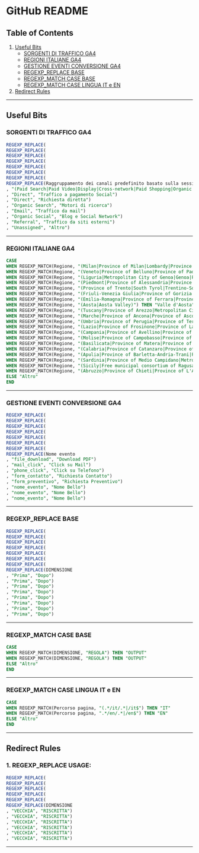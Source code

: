 # GitHub README

## Table of Contents

1. [Useful Bits](#useful-bits)
    - [SORGENTI DI TRAFFICO GA4](#traffic-sources-in-ga4)
    - [REGIONI ITALIANE GA4](#regions-in-italy-ga4)
    - [GESTIONE EVENTI CONVERSIONE GA4](#conversion-event-management-ga4)
    - [REGEXP_REPLACE BASE](#basic-regexp_replace)
    - [REGEXP_MATCH CASE BASE](#basic-regexp_match-case)
    - [REGEXP_MATCH CASE LINGUA IT e EN](#regexp_match-case-for-languages-it-and-en)
2. [Redirect Rules](#redirect-rules)

---

## Useful Bits <a name="useful-bits"></a>

### SORGENTI DI TRAFFICO GA4 <a name="traffic-sources-in-ga4"></a>
```sql
REGEXP_REPLACE(  
REGEXP_REPLACE(  
REGEXP_REPLACE(  
REGEXP_REPLACE(  
REGEXP_REPLACE(  
REGEXP_REPLACE(  
REGEXP_REPLACE(  
REGEXP_REPLACE(Raggruppamento dei canali predefinito basato sulla sessione  
, "(Paid Search|Paid Video|Display|Cross-network|Paid Shopping|Organic Shopping|Paid Other)", "Traffico a pagamento")  
, "Direct", "Traffico a pagamento Social")  
, "Direct", "Richiesta diretta")  
, "Organic Search", "Motori di ricerca")  
, "Email", "Traffico da mail")  
, "Organic Social", "Blog e Social Network")  
, "Referral", "Traffico da siti esterni")  
, "Unassigned", "Altro")  
```

---

### REGIONI ITALIANE GA4 <a name="regions-in-italy-ga4"></a>
```sql
CASE
WHEN REGEXP_MATCH(Regione, "(Milan|Province of Milan|Lombardy|Province of Lodi|Province of Lecco|Metropolitan City of Milan|Milan|Province of Brescia|Province of Cremona|Province of Mantova|Province of Bergamo|Province of Varese|Province of Monza and Brianza|Province of Pavia|Province of Sondrio|Province of Como)") THEN "Lombardia"  
WHEN REGEXP_MATCH(Regione, "(Veneto|Province of Belluno|Province of Padua|Province of Rovigo|Province of Treviso|Metropolitan City of Venice|Venice|Province of Venice|Province of Verona|Province of Vicenza)") THEN "Veneto"  
WHEN REGEXP_MATCH(Regione, "(Liguria|Metropolitan City of Genoa|Genoa|Province of Genoa|Province of Imperia|Province of La Spezia|Province of Savona)") THEN "Liguria"  
WHEN REGEXP_MATCH(Regione, "(Piedmont|Province of Alessandria|Province of Asti|Province of Biella|Province of Cuneo|Province of Novara|Metropolitan City of Turin|Turin|Province of Turin|Province of Verbano-Cusio-Ossola|Province of Vercelli)") THEN "Piemonte"  
WHEN REGEXP_MATCH(Regione, "(Province of Trento|South Tyrol|Trentino-South Tyrol|Province of Bolzano)") THEN "Trentino-Alto Adige"  
WHEN REGEXP_MATCH(Regione, "(Friuli-Venezia Giulia|Province of Gorizia|Province of Pordenone|Province of Trieste|Province of Udine)") THEN "Friuli-Venezia Giulia"  
WHEN REGEXP_MATCH(Regione, "(Emilia-Romagna|Province of Ferrara|Province of Forlì-Cesena|Metropolitan City of Bologna|Province of Modena|Province of Parma|Province of Piacenza|Province of Ravenna|Province of Reggio Emilia|Province of Rimini)") THEN "Emilia-Romagna"  
WHEN REGEXP_MATCH(Regione, "(Aosta|Aosta Valley)") THEN "Valle d'Aosta"  
WHEN REGEXP_MATCH(Regione, "(Tuscany|Province of Arezzo|Metropolitan City of Florence|Florence|Province of Florence|Province of Grosseto|Province of Livorno|Province of Lucca|Province of Massa and Carrara|Province of Pisa|Province of Pistoia|Province of Prato|Province of Siena)") THEN "Toscana"  
WHEN REGEXP_MATCH(Regione, "(Marche|Province of Ancona|Province of Ascoli Piceno|Province of Fermo|Province of Macerata|Province of Pesaro and Urbino)") THEN "Marche"  
WHEN REGEXP_MATCH(Regione, "(Umbria|Province of Perugia|Province of Terni)") THEN "Umbria"  
WHEN REGEXP_MATCH(Regione, "(Lazio|Province of Frosinone|Province of Latina|Province of Rieti|Province of Viterbo|Rome|Province of Rome|Metropolitan City of Rome Capital)") THEN "Lazio"  
WHEN REGEXP_MATCH(Regione, "(Campania|Province of Avellino|Province of Benevento|Province of Caserta|Metropolitan City of Naples|Province of Naples|Province of Salerno)") THEN "Campania"  
WHEN REGEXP_MATCH(Regione, "(Molise|Province of Campobasso|Province of Isernia)") THEN "Molise"  
WHEN REGEXP_MATCH(Regione, "(Basilicata|Province of Matera|Province of Potenza)") THEN "Basilicata"  
WHEN REGEXP_MATCH(Regione, "(Calabria|Province of Catanzaro|Province of Cosenza|Province of Crotone|Province of Reggio Calabria|Province of Vibo Valentia)") THEN "Calabria"  
WHEN REGEXP_MATCH(Regione, "(Apulia|Province of Barletta-Andria-Trani|Province of Brindisi|Province of Foggia|Province of Lecce|Province of Taranto)") THEN "Puglia"  
WHEN REGEXP_MATCH(Regione, "(Sardinia|Province of Medio Campidano|Metropolitan City of Cagliari|Province of Cagliari|Province of Nuoro|Province of Ogliastra|Province of Sassari|Province of Carbonia-Iglesias|Province of Olbia-Tempio)") THEN "Sardegna"  
WHEN REGEXP_MATCH(Regione, "(Sicily|Free municipal consortium of Ragusa|Metropolitan City of Messina|Province of Agrigento|Province of Caltanissetta|Province of Catania|Province of Enna|Province of Palermo|Province of Ragusa|Province of Syracuse|Province of Trapani)") THEN "Sicilia"  
WHEN REGEXP_MATCH(Regione, "(Abruzzo|Province of Chieti|Province of L'Aquila|Province of Pescara|Province of Teramo)") THEN "Abruzzo"  
ELSE "Altro"  
END  
```

---

### GESTIONE EVENTI CONVERSIONE GA4 <a name="conversion-event-management-ga4"></a>
```sql
REGEXP_REPLACE(  
REGEXP_REPLACE(  
REGEXP_REPLACE(  
REGEXP_REPLACE(  
REGEXP_REPLACE(  
REGEXP_REPLACE(  
REGEXP_REPLACE(  
REGEXP_REPLACE(Nome evento  
, "file_download", "Download PDF")  
, "mail_click", "Click su Mail")  
, "phone_click", "Click su Telefono")  
, "form_contatto", "Richiesta Contatto")  
, "form_preventivo", "Richiesta Preventivo")  
, "nome_evento", "Nome Bello")  
, "nome_evento", "Nome Bello")  
, "nome_evento", "Nome Bello")  
```

---

### REGEXP_REPLACE BASE <a name="basic-regexp_replace"></a>
```sql
REGEXP_REPLACE(  
REGEXP_REPLACE(  
REGEXP_REPLACE(  
REGEXP_REPLACE(  
REGEXP_REPLACE(  
REGEXP_REPLACE(  
REGEXP_REPLACE(  
REGEXP_REPLACE(DIMENSIONE  
, "Prima", "Dopo")  
, "Prima", "Dopo")  
, "Prima", "Dopo")  
, "Prima", "Dopo")  
, "Prima", "Dopo")  
, "Prima", "Dopo")  
, "Prima", "Dopo")  
, "Prima", "Dopo")  
```

---

### REGEXP_MATCH CASE BASE <a name="basic-regexp_match-case"></a>
```sql
CASE  
WHEN REGEXP_MATCH(DIMENSIONE, "REGOLA") THEN "OUTPUT"  
WHEN REGEXP_MATCH(DIMENSIONE, "REGOLA") THEN "OUTPUT"  
ELSE "Altro"  
END  
```

---

### REGEXP_MATCH CASE LINGUA IT e EN <a name="regexp_match-case-for-languages-it-and-en"></a>
```sql
CASE  
WHEN REGEXP_MATCH(Percorso pagina, "(.*/it/.*|/it$") THEN "IT"  
WHEN REGEXP_MATCH(Percorso pagina, ".*/en/.*|/en$") THEN "EN"  
ELSE "Altro"  
END  
```

---


## Redirect Rules <a name="redirect-rules"></a>

### 1. REGEXP_REPLACE USAGE: <a name="1"></a>
```sql
REGEXP_REPLACE(  
REGEXP_REPLACE(  
REGEXP_REPLACE(  
REGEXP_REPLACE(  
REGEXP_REPLACE(  
REGEXP_REPLACE(DIMENSIONE  
, "VECCHIA", "RISCRITTA")  
, "VECCHIA", "RISCRITTA")  
, "VECCHIA", "RISCRITTA")  
, "VECCHIA", "RISCRITTA")  
, "VECCHIA", "RISCRITTA")  
, "VECCHIA", "RISCRITTA")  
```

---

